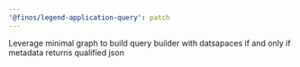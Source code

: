 ```yaml
---
'@finos/legend-application-query': patch
---
```


Leverage minimal graph to build query builder with datsapaces if and only if metadata returns qualified json
